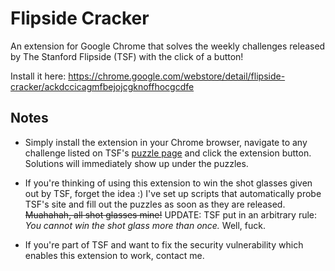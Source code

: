 # Flipside Cracker

An extension for Google Chrome that solves the weekly challenges released by The Stanford Flipside (TSF) with the click of a button!

Install it here: https://chrome.google.com/webstore/detail/flipside-cracker/ackdccicagmfbejojcgknoffhocgcdfe

## Notes

+ Simply install the extension in your Chrome browser, navigate to any challenge listed on TSF's [puzzle page](http://stanfordflipside.com/category/puzzles/) and click the extension button. Solutions will immediately show up under the puzzles.

+ If you're thinking of using this extension to win the shot glasses given out by TSF, forget the idea :) I've set up scripts that automatically probe TSF's site and fill out the puzzles as soon as they are released. ~~Muahahah, all shot glasses mine!~~ UPDATE: TSF put in an arbitrary rule: *You cannot win the shot glass more than once.* Well, fuck.

+ If you're part of TSF and want to fix the security vulnerability which enables this extension to work, contact me.


